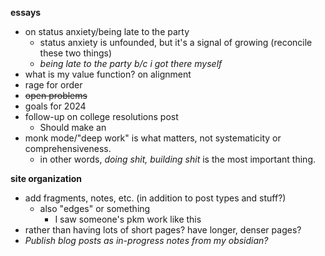 **essays**
- on status anxiety/being late to the party
	- status anxiety is unfounded, but it's a signal of growing (reconcile these two things) 
	- *being late to the party b/c i got there myself*
- what is my value function? on alignment
- rage for order
- ~~open problems~~
- goals for 2024
- follow-up on college resolutions post
	- Should make an
- monk mode/"deep work" is what matters, not systematicity or comprehensiveness. 
	- in other words, *doing shit,* *building shit* is the most important thing.



**site organization**
- add fragments, notes, etc. (in addition to post types and stuff?)
	- also "edges" or something
		- I saw someone's pkm work like this
- rather than having lots of short pages? have longer, denser pages?
- *Publish blog posts as in-progress notes from my obsidian?*